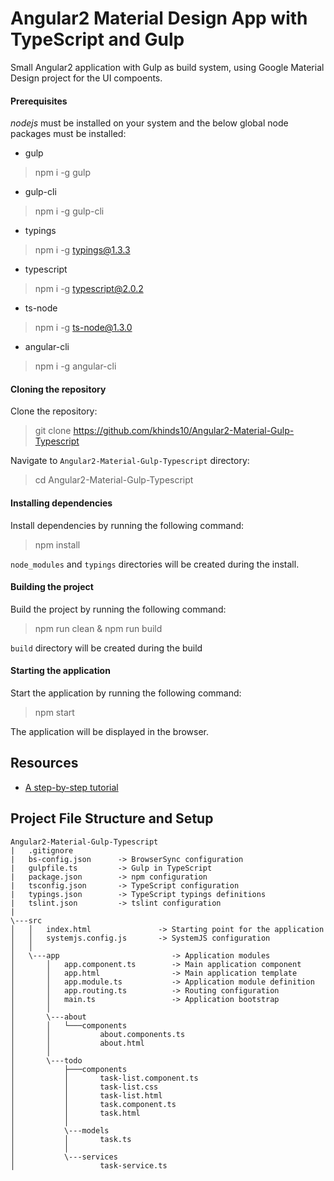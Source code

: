 Angular2 Material Design App with TypeScript and Gulp
==================================================================

Small Angular2 application with Gulp as build system, using Google Material Design project for the UI compoents.

#### Prerequisites

*nodejs* must be installed on your system and the below global node packages must be installed:

- gulp

> npm i -g gulp

- gulp-cli

> npm i -g gulp-cli

- typings

> npm i -g typings@1.3.3

- typescript

> npm i -g typescript@2.0.2

- ts-node

> npm i -g ts-node@1.3.0

- angular-cli

> npm i -g angular-cli

#### Cloning the repository

Clone the repository:

> git clone https://github.com/khinds10/Angular2-Material-Gulp-Typescript

Navigate to `Angular2-Material-Gulp-Typescript` directory:

> cd Angular2-Material-Gulp-Typescript

#### Installing dependencies

Install dependencies by running the following command:

> npm install

`node_modules` and `typings` directories will be created during the install.

#### Building the project

Build the project by running the following command:

> npm run clean & npm run build

`build` directory will be created during the build

#### Starting the application

Start the application by running the following command:

> npm start

The application will be displayed in the browser.

Resources
---------

- [A step-by-step tutorial](http://blog.codeleak.pl/2016/03/quickstart-angular2-with-typescript-and.html)

## Project File Structure and Setup

```
Angular2-Material-Gulp-Typescript
|   .gitignore
|   bs-config.json  	-> BrowserSync configuration
|   gulpfile.ts     	-> Gulp in TypeScript
|   package.json    	-> npm configuration
|   tsconfig.json   	-> TypeScript configuration
|   typings.json    	-> TypeScript typings definitions
|   tslint.json     	-> tslint configuration
|
\---src
│   │   index.html               -> Starting point for the application
│   │   systemjs.config.js       -> SystemJS configuration
│   │
│   \---app                         -> Application modules
│       │   app.component.ts        -> Main application component
│       │   app.html              	-> Main application template 
│       │   app.module.ts         	-> Application module definition
│       │   app.routing.ts        	-> Routing configuration
│       │   main.ts               	-> Application bootstrap
│       │
│       \---about 
│       │   └───components
│       │           about.components.ts
│       │           about.html
│       │
│       \---todo
│           ├───components
│           │       task-list.component.ts
│           │       task-list.css
│           │       task-list.html
│           │       task.component.ts
│           │       task.html
│           │
│           \---models
│           │       task.ts
│           │
│           \---services
│                   task-service.ts
```

